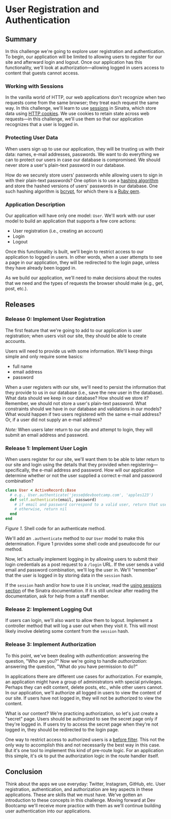 # User Registration and Authentication

## Summary
In this challenge we're going to explore user registration and authentication.  To begin, our application will be limited to allowing users to register for our site and afterward login and logout.  Once our application has this functionality, we'll look at authorization—allowing logged in users access to content that guests cannot access.


### Working with Sessions
In the vanilla world of HTTP, our web applications don't recognize when two requests come from the same browser; they treat each request the same way.  In this challenge, we'll learn to use [sessions][] in Sinatra, which store
data using [HTTP cookies][].  We use cookies to retain state across web requests—in this challenge, we'll use them so that our application recognizes that a user is logged in.


### Protecting User Data
When users sign up to use our application, they will be trusting us with their data:  names, e-mail addresses, passwords.  We want to do everything we can to protect our users in case our database is compromised.  We should never store a user's plain-text password in our database.

How do we securely store users' passwords while allowing users to sign in with their plain-text passwords?  One option is to use a [hashing algorithm](https://en.wikipedia.org/wiki/Cryptographic_hash_function) and store the hashed versions of users' passwords in our database.  One such hashing algorithm is [bcrypt](https://en.wikipedia.org/wiki/Bcrypt), for which there is a [Ruby gem](https://github.com/codahale/bcrypt-ruby).


### Application Description
Our application will have only one model: `User`.  We'll work with our user model to build an application that supports a few core actions:

- User registration (i.e., creating an account)
- Login
- Logout

Once this functionality is built, we'll begin to restrict access to our application to logged in users.  In other words, when a user attempts to see a page in our application, they will be redirected to the login page, unless they have already been logged in.

As we build our application, we'll need to make decisions about the routes that we need and the types of requests the browser should make (e.g., get, post, etc.).


## Releases
### Release 0:  Implement User Registration
The first feature that we're going to add to our application is user registration; when users visit our site, they should be able to create accounts.

Users will need to provide us with some information.  We'll keep things simple and only require some basics:

- full name
- email address
- password

When a user registers with our site, we'll need to persist the information that they provide to us in our database (i.e., save the new user in the database).  What data should we keep in our database?  How should we store it?  Remember, we should not store a user's plain-text password.  What constraints should we have in our database and validations in our models?  What would happen if two users registered with the same e-mail address?  Or, if a user did not supply an e-mail address?

*Note:*  When users later return to our site and attempt to login, they will submit an email address and password.


### Release 1:  Implement User Login
When users register for our site, we'll want them to be able to later return to our site and login using the details that they provided when registering—specifically, the e-mail address and password.  How will our application determine whether or not the user supplied a correct e-mail and password combination?

```ruby
class User < ActiveRecord::Base
  # e.g., User.authenticate('jesse@devbootcamp.com', 'apples123')
  def self.authenticate(email, password)
    # if email and password correspond to a valid user, return that user
    # otherwise, return nil
  end
end
```
*Figure 1*.  Shell code for an authenticate method.

We'll add an `.authenticate` method to our `User` model to make this determination.  Figure 1 provides some shell code and pseudocode for our method.

Now, let's actually implement logging in by allowing users to submit their login credentials as a post request to a `/login` URL.  If the user sends a valid email and password combination, we'll log the user in.  We'll "remember" that the user is logged in by storing data in the `session` hash.

If the `session` hash and/or how to use it is unclear, read the [using sessions section][using sessions] of the Sinatra documentation.  If it is still unclear after reading the documentation, ask for help from a staff member.


### Release 2:  Implement Logging Out
If users can login, we'll also want to allow them to logout.  Implement a controller method that will log a user out when they visit it.  This will most likely involve deleting some content from the `session` hash.


### Release 3:  Implement Authorization
To this point, we've been dealing with *authentication*:  answering the question, "Who are you?"  Now we're going to handle *authorization*:  answering the question, "What do you have permission to do?"

In applications there are different use cases for authorization.  For example, an application might have a group of administrators with special privileges.  Perhaps they can edit content, delete posts, etc., while other users cannot.  In our application, we'll authorize all logged in users to view the content of our site.  If users have not logged in, they will not be authorized to view the content.

What is our content?  We're practicing authorization, so let's just create a "secret" page.  Users should be authorized to see the secret page only if they're logged in.  If users try to access the secret page when they're not logged in, they should be redirected to the login page.

One way to restrict access to authorized users is a [before filter][].  This not the only way to accomplish this and not necessarily the best way in this case.  But it's one tool to implement this kind of pre-route logic.  For an application this simple, it's ok to put the authorization logic in the route handler itself.


## Conclusion
Think about the apps we use everyday:  Twitter, Instagram, GitHub, etc.  User registration, authentication, and authorization are key aspects in these applications.  These are skills that we must have.  We've gotten an introduction to these concepts in this challenge.  Moving forward at Dev Bootcamp we'll receive more practice with them as we'll continue building user authentication into our applications.


[sessions]: http://www.sinatrarb.com/faq.html#sessions
[HTTP cookies]: http://en.wikipedia.org/wiki/HTTP_cookie
[using sessions]: http://www.sinatrarb.com/intro#Using%20Sessions
[before filter]: http://www.sinatrarb.com/intro#Filters
